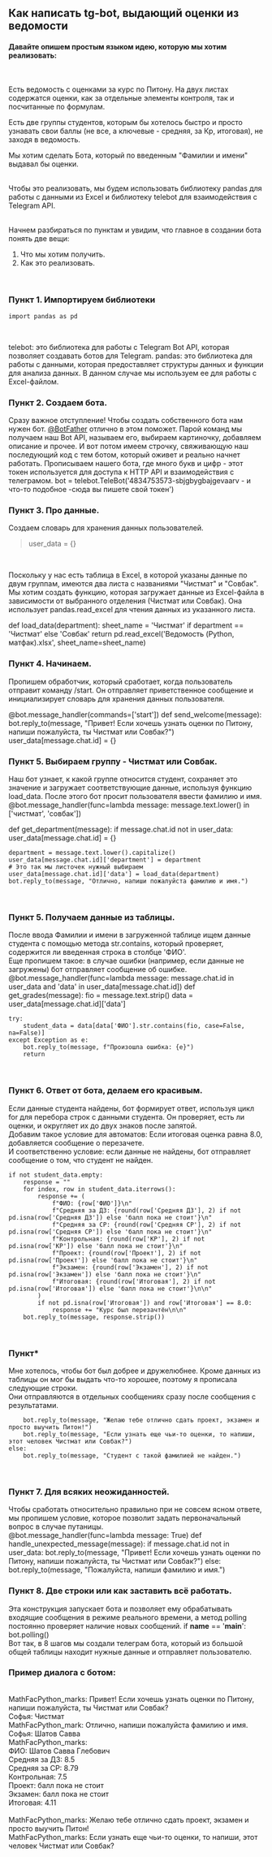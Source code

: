 ## Как написать tg-bot, выдающий оценки из ведомости ##

#### Давайте опишем простым языком идею, которую мы хотим реализовать: #
<br>

Есть ведомость с оценками за курс по Питону. На двух листах содержатся оценки, как за отдельные элементы контроля, так и посчитанные по формулам.<br>

Есть две группы студентов, которым бы хотелось быстро и просто узнавать свои баллы (не все, а ключевые - средняя, за Кр, итоговая), не заходя в ведомость.<br>

Мы хотим сделать Бота, который по введенным "Фамилии и имени" выдавал бы оценки.<br>
<br>

Чтобы это реализовать, мы будем использовать библиотеку pandas для работы с данными из Excel и библиотеку telebot для взаимодействия с Telegram API.<br>

<br>
Начнем разбираться по пунктам и увидим, что главное в создании бота понять две вещи:<br>

1. Что мы хотим получить.
2. Как это реализовать.
<br>

### Пункт 1. Импортируем библиотеки

```import telebot<br>
import pandas as pd
```

<br>

telebot: это библиотека для работы с Telegram Bot API, которая позволяет создавать ботов для Telegram.
pandas: это библиотека для работы с данными, которая предоставляет структуры данных и функции для анализа данных. В данном случае мы используем ее для работы с Excel-файлом.
<br>

### Пункт 2. Создаем бота.

Сразу важное отступление!
Чтобы создать собственного бота нам нужен бот.
[@BotFather](https://t.me/BotFather) отлично в этом поможет. Парой команд мы получаем наш Bot API, называем его, выбираем картиночку, добавляем описание и прочее. И вот потом имеем строчку, свяживающую наш последующий код с тем ботом, который оживет и реально начнет работать.
Прописываем нашего бота, где много букв и цифр - этот токен используется для доступа к HTTP API и взаимодействия с телеграмом.
bot = telebot.TeleBot('4834753573-sbjgbygbajgevaarv - и что-то подобное -сюда вы пишете свой токен')
<br>

### Пункт 3. Про данные.<br>

Создаем словарь для хранения данных пользователей.

> user_data = {}
<br>

Поскольку у нас есть таблица в Excel, в которой указаны данные по двум группам, имеются два листа с названиями "Чистмат" и "Совбак".<br>
Мы хотим создать функцию, которая загружает данные из Excel-файла в зависимости от выбранного отделения (Чистмат или Совбак). Она использует pandas.read_excel для чтения данных из указанного листа.<br>

def load_data(department):
    sheet_name = 'Чистмат' if department == 'Чистмат' else 'Совбак'
    return pd.read_excel('Ведомость (Python, матфак).xlsx', sheet_name=sheet_name)
<br>

### Пункт 4. Начинаем.<br>

Пропишем обработчик, который сработает, когда пользователь отправит команду /start. Он отправляет приветственное сообщение и инициализирует словарь для хранения данных пользователя.<br>

@bot.message_handler(commands=['start'])
def send_welcome(message):
    bot.reply_to(message, "Привет! Если хочешь узнать оценки по Питону, напиши пожалуйста, ты Чистмат или Совбак?")
    user_data[message.chat.id] = {}
<br>

### Пункт 5. Выбираем группу - Чистмат или Совбак.<br>

Наш бот узнает, к какой группе относится студент, сохраняет это значение и загружает соответствующие данные, используя функцию load_data. После этого бот просит пользователя ввести фамилию и имя.<br>
@bot.message_handler(func=lambda message: message.text.lower() in ['чистмат', 'совбак'])

def get_department(message):
    if message.chat.id not in user_data:
        user_data[message.chat.id] = {}

    department = message.text.lower().capitalize()
    user_data[message.chat.id]['department'] = department
    # Это так мы листочек нужный выбираем
    user_data[message.chat.id]['data'] = load_data(department)
    bot.reply_to(message, "Отлично, напиши пожалуйста фамилию и имя.")
<br>

### Пункт 5. Получаем данные из таблицы.<br>

После ввода Фамилии и имени в загруженной таблице ищем данные студента с помощью метода str.contains, который проверяет, содержится ли введенная строка в столбце 'ФИО'.<br>
Еще пропишем такое: в случае ошибки (например, если данные не загружены) бот отправляет сообщение об ошибке.<br>
@bot.message_handler(func=lambda message: message.chat.id in user_data and 'data' in user_data[message.chat.id])
def get_grades(message):
    fio = message.text.strip()
    data = user_data[message.chat.id]['data']
    
    try:
        student_data = data[data['ФИО'].str.contains(fio, case=False, na=False)]
    except Exception as e:
        bot.reply_to(message, f"Произошла ошибка: {e}")
        return
<br>

### Пункт 6. Ответ от бота, делаем его красивым.<br>

Если данные студента найдены, бот формирует ответ, используя цикл for для перебора строк с данными студента. Он проверяет, есть ли оценки, и округляет их до двух знаков после запятой.<br>
Добавим такое условие для автоматов: Если итоговая оценка равна 8.0, добавляется сообщение о перезачете.<br>
И соответственно условие: если данные не найдены, бот отправляет сообщение о том, что студент не найден.<br>

    if not student_data.empty:
        response = ""
        for index, row in student_data.iterrows():
            response += (
                f"ФИО: {row['ФИО']}\n"
                f"Средняя за ДЗ: {round(row['Средняя ДЗ'], 2) if not pd.isna(row['Средняя ДЗ']) else 'балл пока не стоит'}\n"
                f"Средняя за СР: {round(row['Средняя СР'], 2) if not pd.isna(row['Средняя СР']) else 'балл пока не стоит'}\n"
                f"Контрольная: {round(row['КР'], 2) if not pd.isna(row['КР']) else 'балл пока не стоит'}\n"
                f"Проект: {round(row['Проект'], 2) if not pd.isna(row['Проект']) else 'балл пока не стоит'}\n"
                f"Экзамен: {round(row['Экзамен'], 2) if not pd.isna(row['Экзамен']) else 'балл пока не стоит'}\n"
                f"Итоговая: {round(row['Итоговая'], 2) if not pd.isna(row['Итоговая']) else 'балл пока не стоит'}\n\n"
            )
            if not pd.isna(row['Итоговая']) and row['Итоговая'] == 8.0:
                response += "Курс был перезачтён\n\n"
        bot.reply_to(message, response.strip())
<br>

### Пункт*<br>

Мне хотелось, чтобы бот был добрее и дружелюбнее. Кроме данных из таблицы он мог бы выдать что-то хорошее, поэтому я прописала следующие строки.<br>
Они отправляются в отдельных сообщениях сразу после сообщения с результатами.<br>

        bot.reply_to(message, "Желаю тебе отлично сдать проект, экзамен и просто выучить Питон!")
        bot.reply_to(message, "Если узнать еще чьи-то оценки, то напиши, этот человек Чистмат или Совбак?")
    else:
        bot.reply_to(message, "Студент с такой фамилией не найден.")
<br>

### Пункт 7. Для всяких неожиданностей.<br>

Чтобы сработать относительно правильно при не совсем ясном ответе, мы пропишем условие, которое позволит задать первоначальный вопрос в случае путаницы.<br>
@bot.message_handler(func=lambda message: True)
def handle_unexpected_message(message):
    if message.chat.id not in user_data:
        bot.reply_to(message, "Привет! Если хочешь узнать оценки по Питону, напиши пожалуйста, ты Чистмат или Совбак?")
    else:
        bot.reply_to(message, "Пожалуйста, напиши фамилию и имя.")
<br>

### Пункт 8. Две строки или как заставить всё работать.<br>

Эта конструкция запускает бота и позволяет ему обрабатывать входящие сообщения в режиме реального времени, а метод polling постоянно проверяет наличие новых сообщений.
if __name__ == '__main__':
    bot.polling()
<br>
Вот так, в 8 шагов мы создали телеграм бота, который из большой общей таблицы находит нужные данные и отправляет пользователю.<br>

### Пример диалога с ботом:
<br>
MathFacPython_marks:
Привет! Если хочешь узнать оценки по Питону, напиши пожалуйста, ты Чистмат или Совбак?
<br>
Софья:
Чистмат
<br>
MathFacPython_mark:
Отлично, напиши пожалуйста фамилию и имя.
<br>
Софья:
Шатов Савва
<br>
MathFacPython_marks:<br>
ФИО: Шатов Савва Глебович<br>
Средняя за ДЗ: 8.5<br>
Средняя за СР: 8.79<br>
Контрольная: 7.5<br>
Проект: балл пока не стоит<br>
Экзамен: балл пока не стоит<br>
Итоговая: 4.11<br>
<br>
MathFacPython_marks:
Желаю тебе отлично сдать проект, экзамен и просто выучить Питон!
<br>
MathFacPython_marks:
Если узнать еще чьи-то оценки, то напиши, этот человек Чистмат или Совбак?
